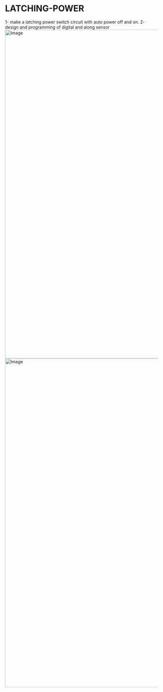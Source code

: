 # LATCHING-POWER
1- make a latching power switch circuit with auto power off and on.
2- design and programming of digital and along sensor
<img width="1920" height="1080" alt="Image" src="https://github.com/user-attachments/assets/30883aad-01b9-42d7-be63-c963fc991be0" />
<img width="1920" height="1080" alt="Image" src="https://github.com/user-attachments/assets/54a29c23-ffb2-417a-8198-b82ecc2c0cf2" />
